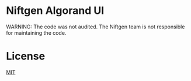 # Niftgen Algorand UI

WARNING: The code was not audited. The Niftgen team is not responsible for maintaining the code.

# License

[MIT](./LICENSE)
